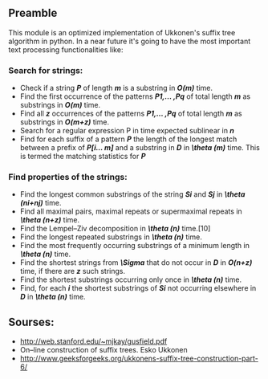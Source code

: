 ## Preamble

This module is an optimized implementation of Ukkonen's suffix tree algorithm in python. In a near future it's going to have the most important text processing functionalities like:

### Search for strings:
  - Check if a string ***P*** of length ***m*** is a substring in ***O(m)*** time.  
  - Find the first occurrence of the patterns ***P1,... ,Pq*** of total length ***m*** as substrings in ***O(m)*** time.
  - Find all ***z*** occurrences of the patterns ***P1,... ,Pq*** of total length ***m*** as substrings in ***O(m+z)*** time.
  - Search for a regular expression P in time expected sublinear in ***n***
  - Find for each suffix of a pattern ***P*** the length of the longest match between a prefix of ***P[i... m]*** and a substring in ***D*** in ***\theta (m)*** time. This is termed the matching statistics for ***P***
 
### Find properties of the strings:
  - Find the longest common substrings of the string ***Si*** and ***Sj*** in ***\theta (ni+nj)*** time.
  - Find all maximal pairs, maximal repeats or supermaximal repeats in ***\theta (n+z)*** time.
  - Find the Lempel–Ziv decomposition in ***\theta (n)*** time.[10]
  - Find the longest repeated substrings in ***\theta (n)*** time.
  - Find the most frequently occurring substrings of a minimum length in ***\theta (n)*** time.
  - Find the shortest strings from ***\Sigma***  that do not occur in ***D*** in ***O(n+z)*** time, if there are ***z*** such strings.
  - Find the shortest substrings occurring only once in ***\theta (n)*** time.
  - Find, for each ***i*** the shortest substrings of ***Si*** not occurring elsewhere in ***D*** in ***\theta (n)*** time.

## Sourses:

  - http://web.stanford.edu/~mjkay/gusfield.pdf
  - On–line construction of suffix trees. Esko Ukkonen
  - http://www.geeksforgeeks.org/ukkonens-suffix-tree-construction-part-6/ 
